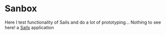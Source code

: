 # Sanbox
Here I test functionality of Sails and do a lot of prototyping... Nothing to see here!
a [Sails](http://sailsjs.org) application

